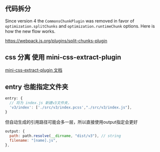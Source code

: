 

## 代码拆分
Since version 4 the `CommonsChunkPlugin` was removed in favor of `optimization.splitChunks` and `optimization.runtimeChunk` options. Here is how the new flow works.

https://webpack.js.org/plugins/split-chunks-plugin

## css 分离 使用 mini-css-extract-plugin

[mini-css-extract-plugin 文档](https://webpack.js.org/plugins/mini-css-extract-plugin)

## entry 也能指定文件夹

```js
entry: {
  // 将为 index.js 新建v3文件夹，
  'v3/index': ['./src/v3/index.pcss',"./src/v3/index.js"],
}
```

但自动生成的引用路径可能会多一层，所以直接使用output指定会更好

```js
output: {
  path: path.resolve(__dirname, "dist/v3"), // string
  filename: "[name].js",
},
```

